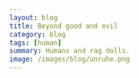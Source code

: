 ```yaml
---
layout: blog
title: Beyond good and evil
category: blog
tags: [human]  
summary: Humans and rag dolls.
image: /images/blog/unruhe.png
---
```

